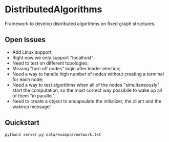# DistributedAlgorithms
Framework to develop distributed algorithms on fixed
graph structures.
## Open Issues
+ Add Linux support;
+ Right now we only support "localhost";
+ Need to test on different topologies;
+ Missing "turn off nodes" logic after leader election;
+ Need a way to handle high number of nodes without creating a terminal for each node;
+ Need a way to test algorithms when all of the nodes "simultaneously" 
    start the computation, so the most correct way possibile to wake up all of them "in parallel".
+ Need to create a object to encapsulate the initializer, the client 
  and the wakeup message!
## Quickstart
```bash
python3 server.py data/example/network.txt
```
